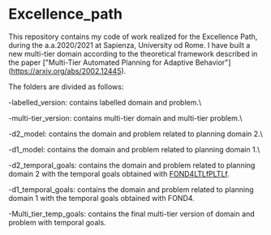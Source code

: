 # Excellence_path
This repository contains my  code of work realized for the Excellence Path, during the a.a.2020/2021 at Sapienza, University od Rome.
I have built a new multi-tier domain according to the theoretical framework described in the paper ["Multi-Tier Automated Planning for Adaptive Behavior"] (https://arxiv.org/abs/2002.12445).

The folders are divided as follows:

-labelled_version: contains labelled domain and problem.\

-multi-tier_version: contains multi-tier domain and multi-tier problem.\

-d2_model: contains the domain and problem related to planning domain 2.\

-d1_model: contains the domain and problem related to planning domain 1.\

-d2_temporal_goals: contains the domain and problem related to planning domain 2 with the temporal goals obtained with [FOND4LTLfPLTLf](https://github.com/whitemech/FOND4LTLf).

-d1_temporal_goals: contains the domain and problem related to planning domain 1 with the temporal goals obtained with FOND4.

-Multi_tier_temp_goals: contains the final multi-tier version of domain and problem with temporal goals.

